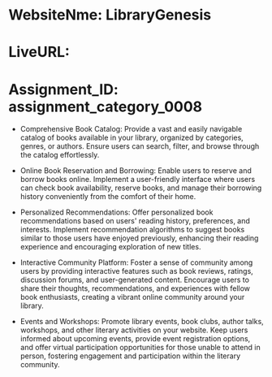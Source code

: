 # WebsiteNme: LibraryGenesis
# LiveURL: 
# Assignment_ID: assignment_category_0008



- Comprehensive Book Catalog: Provide a vast and easily navigable catalog of books available in your library, organized by categories, genres, or authors. Ensure users can search, filter, and browse through the catalog effortlessly.


- Online Book Reservation and Borrowing: Enable users to reserve and borrow books online. Implement a user-friendly interface where users can check book availability, reserve books, and manage their borrowing history conveniently from the comfort of their home.


- Personalized Recommendations: Offer personalized book recommendations based on users' reading history, preferences, and interests. Implement recommendation algorithms to suggest books similar to those users have enjoyed previously, enhancing their reading experience and encouraging exploration of new titles.


- Interactive Community Platform: Foster a sense of community among users by providing interactive features such as book reviews, ratings, discussion forums, and user-generated content. Encourage users to share their thoughts, recommendations, and experiences with fellow book enthusiasts, creating a vibrant online community around your library.


- Events and Workshops: Promote library events, book clubs, author talks, workshops, and other literary activities on your website. Keep users informed about upcoming events, provide event registration options, and offer virtual participation opportunities for those unable to attend in person, fostering engagement and participation within the literary community.